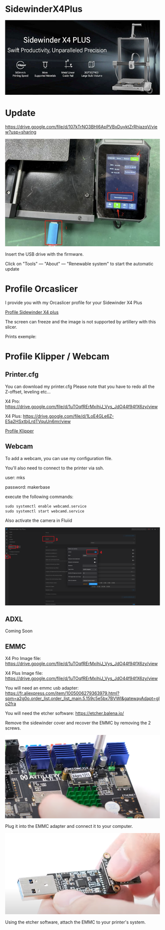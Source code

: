 # SidewinderX4Plus


![banniere](/img/Artillery-Sidewinder-X4-Plus-specs.jpg)

# Update


https://drive.google.com/file/d/107kTrNO3BHI6ApPVBxDuyktZrRhjazqV/view?usp=sharing


![MAJ](/img/X4MAJ001.png)

Insert the USB drive with the firmware. 

Click on "Tools" — "About" — "Renewable system" to start the automatic update

# Profile Orcaslicer


I provide you with my Orcaslicer profile for your Sidewinder X4 Plus

[Profile Sidewinder X4 plus](/Orcaslicer/Sidewinder%20X4%20PLUS.orca_printer)

The screen can freeze and the image is not supported by artillery with this slicer.

Prints exemple:

# Profile Klipper / Webcam

## Printer.cfg

You can download my printer.cfg
Please note that you have to redo all the Z-offset, leveling etc...

X4 Pro: https://drive.google.com/file/d/1uTOqfRErMxihiJ_Vys_JdO44f94fX6zy/view

X4 Plus: https://drive.google.com/file/d/1LoE4GLe6Z-E5a2HSxtbjLrdTVquUn6mr/view

[Profile Klipper](/Klipper/printer.cfg)

## Webcam

To add a webcam, you can use my configuration file.

You'll also need to connect to the printer via ssh.

user: mks

password: makerbase

execute the following commands:

```
sudo systemctl enable webcamd.service
sudo systemctl start webcamd.service
```

Also activate the camera in Fluiid

![REnableCam](/img/camfluiid.png)

## ADXL

Coming Soon

## EMMC

X4 Pro Image file: https://drive.google.com/file/d/1uTOqfRErMxihiJ_Vys_JdO44f94fX6zy/view

X4 Plus Image file: https://drive.google.com/file/d/1uTOqfRErMxihiJ_Vys_JdO44f94fX6zy/view

You will need an emmc usb adapter: https://fr.aliexpress.com/item/1005006279363979.html?spm=a2g0o.order_list.order_list_main.5.159c5e5bx7BVWI&gatewayAdapt=glo2fra

You will need the etcher software: https://etcher.balena.io/

Remove the sidewinder cover and recover the EMMC by removing the 2 screws. 

![SidewinderX4](/img/Sidewinderx4EMMC.png)

Plug it into the EMMC adapter and connect it to your computer. 

![SidewinderX4](/img/Sidewinderx4EMMC2.png)

Using the etcher software, attach the EMMC to your printer's system.